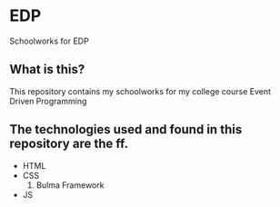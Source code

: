 # EDP
Schoolworks for EDP

## What is this?
This repository contains my schoolworks for my college course Event Driven Programming

## The technologies used and found in this repository are the ff.
- HTML
- CSS
  1. Bulma Framework
- JS
